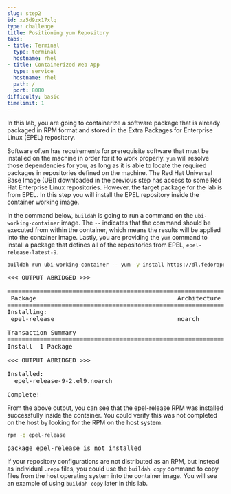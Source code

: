 ```yaml
---
slug: step2
id: xz5d9zx17xlq
type: challenge
title: Positioning yum Repository
tabs:
- title: Terminal
  type: terminal
  hostname: rhel
- title: Containerized Web App
  type: service
  hostname: rhel
  path: /
  port: 8080
difficulty: basic
timelimit: 1
---
```

In this lab, you are going to containerize a software package that is already
packaged in RPM format and stored in the Extra Packages for Enterprise Linux
(EPEL) repository.

Software often has requirements for prerequisite software that must be installed
on the machine in order for it to work properly.  `yum` will resolve those
dependencies for you, as long as it is able to locate the required packages in
repositories defined on the machine.  The Red Hat Universal Base Image (UBI)
downloaded in the previous step has access to some Red Hat Enterprise Linux
repositories.  However, the target package for the lab is from EPEL.  In
this step you will install the EPEL repository inside the container working
image.

In the command below, `buildah` is going to run a command on the
`ubi-working-container` image.  The `--` indicates that the command should be
executed from within the container, which means the results will be applied into
the container image.  Lastly, you are providing the `yum` command to install a
package that defines all of the repositories from EPEL, `epel-release-latest-9`.

```bash
buildah run ubi-working-container -- yum -y install https://dl.fedoraproject.org/pub/epel/epel-release-latest-9.noarch.rpm
```

<pre class="file">
<<< OUTPUT ABRIDGED >>>

======================================================================================================================================
 Package                                       Architecture                            Version                                    Repository                                     Size
======================================================================================================================================
Installing:
 epel-release                                  noarch                                  9-2.el9                                    @commandline                                   17 k

Transaction Summary
======================================================================================================================================
Install  1 Package

<<< OUTPUT ABRIDGED >>>

Installed:
  epel-release-9-2.el9.noarch

Complete!
</pre>

From the above output, you can see that the epel-release RPM was installed
successfully inside the container.  You could verify this was not completed
on the host by looking for the RPM on the host system.

```bash
rpm -q epel-release
```

<pre class="file">
package epel-release is not installed
</pre>

If your repository configurations are not distributed as an RPM, but instead as
individual `.repo` files, you could use the `buildah copy` command to copy
files from the host operating system into the container image.  You will see
an example of using `buildah copy` later in this lab.
